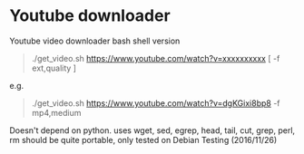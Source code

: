 Youtube downloader
==================

Youtube video downloader bash shell version

> ./get_video.sh https://www.youtube.com/watch?v=xxxxxxxxxx [ -f ext,quality ]

e.g.

> ./get_video.sh https://www.youtube.com/watch?v=dgKGixi8bp8 -f mp4,medium

Doesn't depend on python.
uses wget, sed, egrep, head, tail, cut, grep, perl, rm
should be quite portable, only tested on Debian Testing (2016/11/26)
